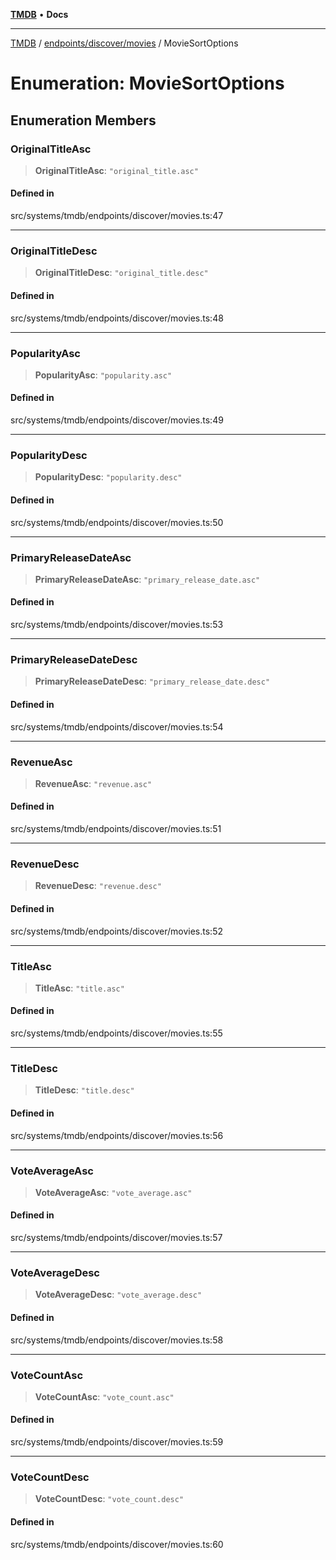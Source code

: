 [**TMDB**](../../../../README.md) • **Docs**

***

[TMDB](../../../../README.md) / [endpoints/discover/movies](../README.md) / MovieSortOptions

# Enumeration: MovieSortOptions

## Enumeration Members

### OriginalTitleAsc

> **OriginalTitleAsc**: `"original_title.asc"`

#### Defined in

src/systems/tmdb/endpoints/discover/movies.ts:47

***

### OriginalTitleDesc

> **OriginalTitleDesc**: `"original_title.desc"`

#### Defined in

src/systems/tmdb/endpoints/discover/movies.ts:48

***

### PopularityAsc

> **PopularityAsc**: `"popularity.asc"`

#### Defined in

src/systems/tmdb/endpoints/discover/movies.ts:49

***

### PopularityDesc

> **PopularityDesc**: `"popularity.desc"`

#### Defined in

src/systems/tmdb/endpoints/discover/movies.ts:50

***

### PrimaryReleaseDateAsc

> **PrimaryReleaseDateAsc**: `"primary_release_date.asc"`

#### Defined in

src/systems/tmdb/endpoints/discover/movies.ts:53

***

### PrimaryReleaseDateDesc

> **PrimaryReleaseDateDesc**: `"primary_release_date.desc"`

#### Defined in

src/systems/tmdb/endpoints/discover/movies.ts:54

***

### RevenueAsc

> **RevenueAsc**: `"revenue.asc"`

#### Defined in

src/systems/tmdb/endpoints/discover/movies.ts:51

***

### RevenueDesc

> **RevenueDesc**: `"revenue.desc"`

#### Defined in

src/systems/tmdb/endpoints/discover/movies.ts:52

***

### TitleAsc

> **TitleAsc**: `"title.asc"`

#### Defined in

src/systems/tmdb/endpoints/discover/movies.ts:55

***

### TitleDesc

> **TitleDesc**: `"title.desc"`

#### Defined in

src/systems/tmdb/endpoints/discover/movies.ts:56

***

### VoteAverageAsc

> **VoteAverageAsc**: `"vote_average.asc"`

#### Defined in

src/systems/tmdb/endpoints/discover/movies.ts:57

***

### VoteAverageDesc

> **VoteAverageDesc**: `"vote_average.desc"`

#### Defined in

src/systems/tmdb/endpoints/discover/movies.ts:58

***

### VoteCountAsc

> **VoteCountAsc**: `"vote_count.asc"`

#### Defined in

src/systems/tmdb/endpoints/discover/movies.ts:59

***

### VoteCountDesc

> **VoteCountDesc**: `"vote_count.desc"`

#### Defined in

src/systems/tmdb/endpoints/discover/movies.ts:60
